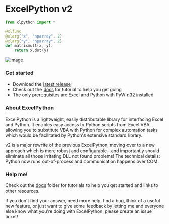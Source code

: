 # ExcelPython v2

```python
from xlpython import *

@xlfunc
@xlarg("x", "nparray", 2)
@xlarg("y", "nparray", 2)
def matrixmult(x, y):
    return x.dot(y)
```

![image](https://cloud.githubusercontent.com/assets/5197585/3907706/6c3a2cea-22fd-11e4-812f-41c814d1cc54.png)


### Get started

* Download the [latest release](https://github.com/ericremoreynolds/excelpython/releases)
* Check out the [docs](docs/) for tutorial to help you get going
* The only prerequisites are Excel and Python with PyWin32 installed

### About ExcelPython

ExcelPython is a lightweight, easily distributable library for interfacing Excel and Python. It enables easy access to Python scripts from Excel VBA, allowing you to substitute VBA with Python for complex automation tasks which would be facilitated by Python's extensive standard library.

v2 is a major rewrite of the previous ExcelPython, moving over to a new approach which is more robust and configurable - and importantly should eliminate all those irritating DLL not found problems! The technical details: Python now runs out-of-process and communication happens over COM.

### Help me!

Check out the [docs](docs/) folder for tutorials to help you get started and links to other resources.

If you don't find your answer, need more help, find a bug, think of a useful new feature, or just want to give some feedback by letting me and everyone else know what you're doing with ExcelPython, please create an issue ticket!
